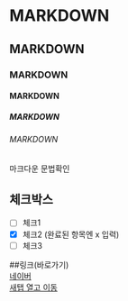 <!-- 제목  -->

# MARKDOWN
## MARKDOWN
### MARKDOWN
#### MARKDOWN
##### MARKDOWN
###### MARKDOWN

마크다운 문법확인

<!-- 내용-->

## 체크박스
- [ ] 체크1
- [x] 체크2 (완료된 항목엔 x 입력)
- [ ] 체크3

##링크(바로가기)<br>
[네이버](https://naver.com)<br>
<a href="https:naver.com" target="_blank">새탭 열고 이동</a>

